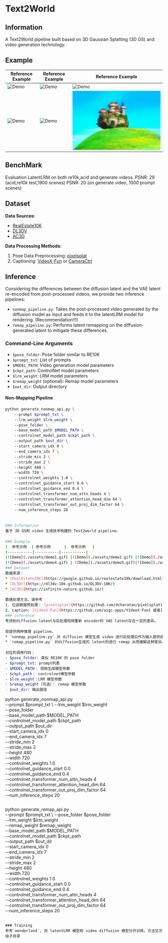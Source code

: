 # Text2World

## Information  
A Text2World pipeline built based on 3D Gaussian Splatting (3D GS) and video generation technology.  

## Example  

| Reference Example | Reference Example | Reference Example |  
|-------------------|-------------------|-------------------|  
| ![Demo](./assets/demo1.gif) | ![Demo](./assets/demo2.gif) | ![Demo](./assets/demo3.gif) |  
| ![Demo](./assets/demo4.gif) | ![Demo](./assets/demo5.gif) | ![Demo](./assets/demo6.gif) |  

## BenchMark
Evaluation LatentLRM on both re10k,acid and generate videos.
PSNR: 29 (acid,re10k test,1900 scenes)
PSNR: 20 (on generate video, 1000 prompt scenes)


## Dataset  
**Data Sources:**  
- [RealEstate10K](https://google.github.io/realestate10k/download.html)  
- [DL3DV](https://dl3dv-10k.github.io/DL3DV-10K/)  
- [AC3D](https://infinite-nature.github.io/)  

**Data Processing Methods:**  
1. Pose Data Preprocessing: [pixelsplat](https://github.com/dcharatan/pixelsplat)  
2. Captioning: [VideoX-Fun](https://github.com/aigc-apps/VideoX-Fun) or [CameraCtrl](https://github.com/hehao13/CameraCtrl)  

## Inference  
Considering the differences between the diffusion latent and the VAE latent re-encoded from post-processed videos, we provide two inference pipelines:  

- `nonmap_pipeline.py`: Takes the post-processed video generated by the diffusion model as input and feeds it to the latentLRM model for rendering.  (Recommendation!!!)
- `remap_pipeline.py`: Performs latent remapping on the diffusion-generated latent to mitigate these differences.  

### Command-Line Arguments  
- `$pose_folder`: Pose folder similar to RE10K  
- `$prompt_txt`: List of prompts  
- `$MODEL_PATH`: Video generation model parameters  
- `$ckpt_path`: ControlNet model parameters  
- `$lrm_weight`: LRM model parameters  
- `$remap_weight` (optional): Remap model parameters  
- `$out_dir`: Output directory  

#### Non-Mapping Pipeline  
```bash
python generate_nonmap_api.py \  
    --prompt $prompt_txt \   
    --lrm_weight $lrm_weight \  
    --pose_folder \  
    --base_model_path $MODEL_PATH \  
    --controlnet_model_path $ckpt_path \  
    --output_path $out_dir \  
    --start_camera_idx 0 \  
    --end_camera_idx 7 \  
    --stride_min 2 \  
    --stride_max 2 \  
    --height 480 \  
    --width 720 \  
    --controlnet_weights 1.0 \  
    --controlnet_guidance_start 0.0 \  
    --controlnet_guidance_end 0.4 \  
    --controlnet_transformer_num_attn_heads 4 \  
    --controlnet_transformer_attention_head_dim 64 \  
    --controlnet_transformer_out_proj_dim_factor 64 \  
    --num_inference_steps 20


### Information
基于 3D GS和 video 生成技术构建的 Text2world pipeline。

### Example
|  参考示例  | 参考示例      |  参考示例   | 
|-----------|-----------|-----------|
|![Demo](./assets/demo1.gif) |![Demo](./assets/demo2.gif) |![Demo](./assets/demo3.gif) |
|![Demo](./assets/demo4.gif) | ![Demo](./assets/demo5.gif)|![Demo](./assets/demo6.gif) |
### Dataset
数据来源：
* [RealEstate10K](https://google.github.io/realestate10k/download.html)
* [DL3DV](https://dl3dv-10k.github.io/DL3DV-10K/)
* [AC3D](https://infinite-nature.github.io/)

数据处理方法，请参考
1. 位姿数据预处理： [pixelsplat](https://github.com/dcharatan/pixelsplat)
2. caption: [VideoX-Fun](https://github.com/aigc-apps/VideoX-Fun) 或者[CameraCtrl](https://github.com/hehao13/CameraCtrl).
### inference
考虑到diffusion latent与后处理视频重新 encoder的 VAE latent存在一定的差异。

现提供两种推理 pipeline。
* `nonmap_pipeline.py` 对 diffusion 模型生成 video 进行后处理后作为输入提供给 latentLRM模型进行推理生成渲染视频。
* `remap_pipeline.py` 对diffusion生成的 latent的进行 remap 从而缓解这种差异。

对应的调用代码：
- $pose_folder: 类似 RE10K 的 pose folder
- $prompt_txt: prompt列表
- $MODEL_PATH： 视频生成模型参数
- $ckpt_path： controlnet模型参数
- $lrm_weight：LRM 模型参数
- $remap_weight（可选）： remap 模型参数
- $out_dir: 输出路径

```
python generate_nonmap_api.py \
    --prompt  $prompt_txt \ 
    --lrm_weight $lrm_weight \
    --pose_folder  \
    --base_model_path $MODEL_PATH \
    --controlnet_model_path $ckpt_path \
    --output_path $out_dir \
    --start_camera_idx 0 \
    --end_camera_idx 7 \
    --stride_min 2 \
    --stride_max 2 \
    --height 480 \
    --width 720 \
    --controlnet_weights 1.0 \
    --controlnet_guidance_start 0.0 \
    --controlnet_guidance_end 0.4 \
    --controlnet_transformer_num_attn_heads 4 \
    --controlnet_transformer_attention_head_dim 64 \
    --controlnet_transformer_out_proj_dim_factor 64 \
    --num_inference_steps 20
```

```
python generate_remap_api.py \
    --prompt  $prompt_txt \ 
    --pose_folder $pose_folder \
    --lrm_weight $lrm_weight \
    --remap_weight $remap_weight \
    --base_model_path $MODEL_PATH \
    --controlnet_model_path $ckpt_path \
    --output_path $out_dir \
    --start_camera_idx 0 \
    --end_camera_idx 7 \
    --stride_min 2 \
    --stride_max 2 \
    --height 480 \
    --width 720 \
    --controlnet_weights 1.0 \
    --controlnet_guidance_start 0.0 \
    --controlnet_guidance_end 0.4 \
    --controlnet_transformer_num_attn_heads 4 \
    --controlnet_transformer_attention_head_dim 64 \
    --controlnet_transformer_out_proj_dim_factor 64 \
    --num_inference_steps 20
```

### Training 
参考`wonderland`, 将 latentLRM 模型和 video diffusion 模型分开训练。方法见次级子目录